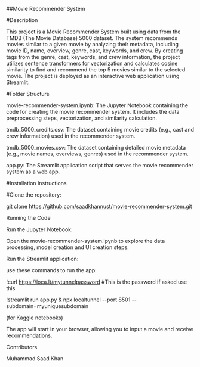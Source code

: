 ##Movie Recommender System

#Description

This project is a Movie Recommender System built using data from the TMDB (The Movie Database) 5000 dataset. The system recommends movies similar to a given movie by analyzing their metadata, including movie ID, name, overview, genre, cast, keywords, and crew. By creating tags from the genre, cast, keywords, and crew information, the project utilizes sentence transformers for vectorization and calculates cosine similarity to find and recommend the top 5 movies similar to the selected movie. The project is deployed as an interactive web application using Streamlit.

#Folder Structure

movie-recommender-system.ipynb: The Jupyter Notebook containing the code for creating the movie recommender system. It includes the data preprocessing steps, vectorization, and similarity calculation.

tmdb_5000_credits.csv: The dataset containing movie credits (e.g., cast and crew information) used in the recommender system.

tmdb_5000_movies.csv: The dataset containing detailed movie metadata (e.g., movie names, overviews, genres) used in the recommender system.

app.py: The Streamlit application script that serves the movie recommender system as a web app.

#Installation Instructions


#Clone the repository:

git clone https://github.com/saadkhannust/movie-recommender-system.git


Running the Code

Run the Jupyter Notebook:

Open the movie-recommender-system.ipynb to explore the data processing, model creation and UI creation steps.


Run the Streamlit application:

use these commands to run the app:

!curl https://loca.lt/mytunnelpassword #This is the password if asked use this

!streamlit run app.py & npx localtunnel --port 8501 --subdomain=myuniquesubdomain

(for Kaggle notebooks)


The app will start in your browser, allowing you to input a movie and receive recommendations.

Contributors

Muhammad Saad Khan



